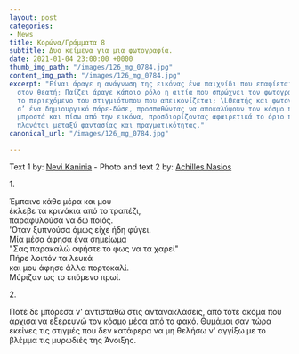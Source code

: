```yaml
---
layout: post
categories:
- News
title: Κορώνα/Γράμματα 8
subtitle: Δυο κείμενα για μια φωτογραφία.
date: 2021-01-04 23:00:00 +0000
thumb_img_path: "/images/126_mg_0784.jpg"
content_img_path: "/images/126_mg_0784.jpg"
excerpt: "Είναι άραγε η ανάγνωση της εικόνας ένα παιχνίδι που επαφίεται αποκλειστικά
  στον θεατή; Παίζει άραγε κάποιο ρόλο η αιτία που σπρώχνει τον φωτογράφο να επιλέξει
  το περιεχόμενο του στιγμιότυπου που απεικονίζεται; \LΘεατής και φωτογράφος συνευρίσκονται
  σ’ ένα δημιουργικό πάρε-δώσε, προσπαθώντας να αποκαλύψουν τον κόσμο που υπάρχει
  μπροστά και πίσω από την εικόνα, προσδιορίζοντας αφαιρετικά το όριο που μπορεί να
  πλανάται μεταξύ φαντασίας και πραγματικότητας."
canonical_url: "/images/126_mg_0784.jpg"

---
```

Text 1 by: <a href="https://www.facebook.com/nevi.kaninia" target="blank">Nevi Kaninia</a> - Photo and text 2 by: <a href="https://anikon.org/" target="blank">Achilles Nasios</a>

1\.

Έμπαινε κάθε μέρα και μου  
έκλεβε τα κρινάκια από το τραπέζι,  
παραφυλούσα να δω ποιός.  
'Οταν ξυπνούσα όμως είχε ήδη φύγει.  
Μία μέσα άφησα ένα σημείωμα  
"Σας παρακαλώ αφήστε το φως να τα χαρεί"  
Πήρε λοιπόν τα λευκά  
και μου άφησε άλλα πορτοκαλί.  
Μύριζαν ως το επόμενο πρωί.

2\.

Ποτέ δε μπόρεσα ν' αντισταθώ στις αντανακλάσεις, από τότε ακόμα που άρχισα να εξερευνώ τον κόσμο μέσα από το φακό. Θυμάμαι σαν τώρα εκείνες τις στιγμές που δεν  κατάφερα να μη θελήσω ν' αγγίξω με το βλέμμα τις μυρωδιές της Άνοιξης.